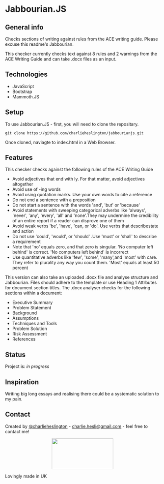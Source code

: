 # Jabbourian.JS

## General info
Checks sections of writing against rules from the ACE writing guide. Please excuse this readme's Jabbourian.

This checker currently checks text against 8 rules and 2 warnings from the ACE Writing Guide and can take .docx files as an input.

## Technologies
* JavaScript
* Bootstrap
* Mammoth.JS

## Setup
To use Jabbourian.JS - first, you will need to clone the repositary.

    git clone https://github.com/charlieheslington/jabbourianjs.git

Once cloned, naviagte to index.html in a Web Browser.

## Features
This checker checks against the following rules of the ACE Writing Guide
* Avoid adjectives that end with ly. For that matter, avoid adjectives altogether
* Avoid use of -ing words
* Avoid using quotation marks. Use your own words to cite a reference
* Do not end a sentence with a preposition
* Do not start a sentence with the words 'and', 'but' or 'because'
* Avoid statements with sweeping categorical adverbs like 'always', 'never', 'any', 'every', 'all' and 'none'.They may undermine the credibility of an entire report if a reader can disprove one of them
* Avoid weak verbs 'be', 'have', 'can, or 'do'. Use verbs that describestate and action
* Do not use 'could', 'would', or 'should' .Use 'must' or 'shall' to describe a requirement
* Note that 'no' equals zero, and that zero is singular. 'No computer left behind' is correct. 'No computers left behind' is incorrect
* Use quantitative adverbs like 'few', 'some', 'many',and 'most' with care. They refer to plurality any way you count them. 'Most' equals at least 50 percent

This version can also take an uploaded .docx file and analyse structure and Jabbourian. Files should adhere to the template or use Heading 1 Attrbutes for document section titles. The .docx analyser checks for the following sections within a document:

* Executive Summary
* Problem Statement
* Background
* Assumptions
* Techniques and Tools
* Problem Solution
* Risk Assessment
* References


## Status
Project is: _in progress_

## Inspiration
Writing big long essays and realising there could be a systematic solution to my pain.

## Contact
Created by [@charlieheslington](https://github.com/charlieheslington) - charlie.hesli@gmail.com - feel free to contact me!

<p align="center"><img src="https://i.ibb.co/0DtDN9r/MOSHED-2020-2-10-13-44-27.jpg" width="200px" height="100px"></img></p>

Lovingly made in UK
